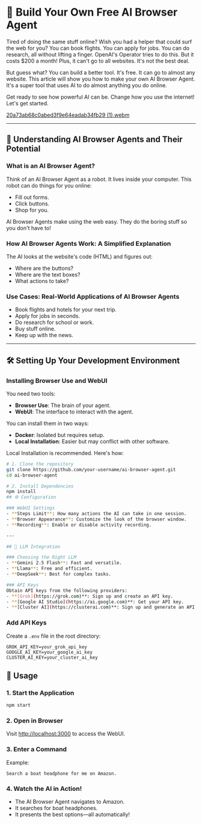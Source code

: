 # 🚀 Build Your Own Free AI Browser Agent

Tired of doing the same stuff online? Wish you had a helper that could surf the web for you? You can book flights. You can apply for jobs. You can do research, all without lifting a finger. OpenAI's Operator tries to do this. But it costs $200 a month! Plus, it can't go to all websites. It's not the best deal.

But guess what? You can build a better tool. It's free. It can go to almost any website. This article will show you how to make your own AI Browser Agent. It's a super tool that uses AI to do almost anything you do online.

Get ready to see how powerful AI can be. Change how you use the internet! Let's get started.

[20a73ab68c0abed3f9e64eadab34fb29 (1).webm](https://github.com/user-attachments/assets/46363392-2fbd-4c17-8fbf-ebf884a2d930)

---


## 🤖 Understanding AI Browser Agents and Their Potential

### What is an AI Browser Agent?
Think of an AI Browser Agent as a robot. It lives inside your computer. This robot can do things for you online:
- Fill out forms.
- Click buttons.
- Shop for you.

AI Browser Agents make using the web easy. They do the boring stuff so you don't have to!

### How AI Browser Agents Work: A Simplified Explanation
The AI looks at the website's code (HTML) and figures out:
- Where are the buttons?
- Where are the text boxes?
- What actions to take?

### Use Cases: Real-World Applications of AI Browser Agents
- Book flights and hotels for your next trip.
- Apply for jobs in seconds.
- Do research for school or work.
- Buy stuff online.
- Keep up with the news.

---

## 🛠 Setting Up Your Development Environment

### Installing Browser Use and WebUI
You need two tools:
- **Browser Use**: The brain of your agent.
- **WebUI**: The interface to interact with the agent.

You can install them in two ways:
- **Docker**: Isolated but requires setup.
- **Local Installation**: Easier but may conflict with other software.

Local Installation is recommended. Here's how:

```sh
# 1. Clone the repository
git clone https://github.com/your-username/ai-browser-agent.git
cd ai-browser-agent

# 2. Install Dependencies
npm install
## ⚙️ Configuration

### WebUI Settings
- **Steps Limit**: How many actions the AI can take in one session.
- **Browser Appearance**: Customize the look of the browser window.
- **Recording**: Enable or disable activity recording.

---

## 🔗 LLM Integration

### Choosing the Right LLM
- **Gemini 2.5 Flash**: Fast and versatile.
- **Llama**: Free and efficient.
- **DeepSeek**: Best for complex tasks.

### API Keys
Obtain API keys from the following providers:
- **[Grok](https://grok.com)**: Sign up and create an API key.
- **[Google AI Studio](https://ai.google.com)**: Get your API key.
- **[Cluster AI](https://clusterai.com)**: Sign up and generate an API key.
```
### Add API Keys
Create a `.env` file in the root directory:

```env
GROK_API_KEY=your_grok_api_key
GOOGLE_AI_KEY=your_google_ai_key
CLUSTER_AI_KEY=your_cluster_ai_key
```
## 🚀 Usage

### 1. Start the Application

```sh
npm start
```
### 2. Open in Browser  
Visit [http://localhost:3000](http://localhost:3000) to access the WebUI.

### 3. Enter a Command  
Example:

```vbnet
Search a boat headphone for me on Amazon.
```
### 4. Watch the AI in Action!  
- The AI Browser Agent navigates to Amazon.  
- It searches for boat headphones.  
- It presents the best options—all automatically!



